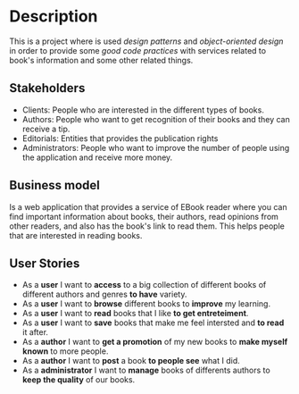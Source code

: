 
# Description

This is a project where is used _design patterns_ and _object-oriented design_ in order to provide some _good code practices_ with services related to book's information and some other related things.

## Stakeholders
- Clients: People who are interested in the different types of books.
- Authors: People who want to get recognition of their books and they can receive a tip.
- Editorials: Entities that provides the publication rights 
- Administrators: People who want to improve the number of people using the application and receive more money.

## Business model

Is a web application that provides a service of EBook reader where you can find important information about books, their authors, read opinions from other readers, and also has the book's link to read them. This helps people that are interested in reading books.


## User Stories
- As a __user__ I want to __access__ to a big collection of different books of different authors and genres __to have__ variety.
- As a __user__ I want to __browse__ different books to __improve__ my learning.
- As a __user__ I want to __read__ books that I like __to get entreteiment__.
- As a __user__ I want to __save__ books that make me feel intersted and __to read__ it after.
- As a __author__ I want to __get a promotion__ of my new books to __make myself known__ to more people.
- As a __author__ I want to __post__ a book __to people see__ what I did.
- As a __administrator__ I want to __manage__ books of differents authors to __keep the quality__ of our books.
